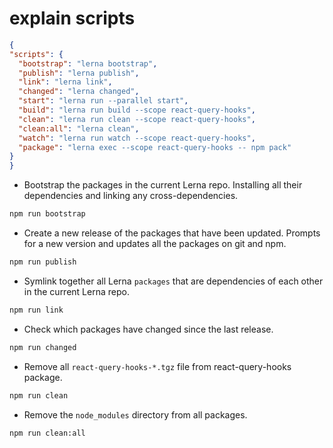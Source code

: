 # explain scripts

  ```json
  {
  "scripts": {
    "bootstrap": "lerna bootstrap",
    "publish": "lerna publish",
    "link": "lerna link",
    "changed": "lerna changed",
    "start": "lerna run --parallel start",
    "build": "lerna run build --scope react-query-hooks",
    "clean": "lerna run clean --scope react-query-hooks",
    "clean:all": "lerna clean",
    "watch": "lerna run watch --scope react-query-hooks",
    "package": "lerna exec --scope react-query-hooks -- npm pack"
  }
  }
  ```
- Bootstrap the packages in the current Lerna repo. Installing all their dependencies and linking any cross-dependencies.
```sh
npm run bootstrap
```
- Create a new release of the packages that have been updated. Prompts for a new version and updates all the packages on git and npm.
```sh
npm run publish
```
- Symlink together all Lerna `packages` that are dependencies of each other in the current Lerna repo.
```sh
npm run link
```
- Check which packages have changed since the last release.
```sh
npm run changed
```
- Remove all `react-query-hooks-*.tgz` file from react-query-hooks package.
```sh
npm run clean
```
- Remove the `node_modules` directory from all packages.
```sh
npm run clean:all
```